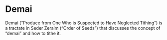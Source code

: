 # Demai
Demai (“Produce from One Who is Suspected to Have Neglected Tithing”) is a tractate in Seder Zeraim (“Order of Seeds”) that discusses the concept of “demai” and how to tithe it.
